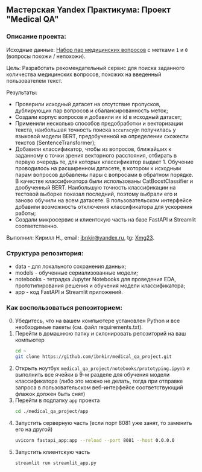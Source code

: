 ## Мастерская Yandex Практикума: Проект "Medical QA"

### Описание проекта:
Исходные данные:
[Набор пар медицинских вопросов](https://huggingface.co/datasets/medical_questions_pairs) с метками `1` и `0` (вопросы похожи / непохожи).

Цель: Разработать рекомендательный сервис для поиска заданного количества медицинских вопросов, похожих на введенный пользователем текст.

Результаты:
* Проверили исходный датасет на отсутствие пропусков, дублирующих пар вопросов и сбалансированность меток;
* Создали корпус вопросов и добавили их id в исходный датасет;
* Применили несколько способов предобработки и векторизации текста, наибольшая точность поиска `accuracy@n` получилась у языковой модели BERT,
  предобученной на определении схожести текстов (SentenceTransformer);
* Добавили классификатор, чтобы из вопросов, ближайших к заданному с точки зрения векторного расстояния, отбирать в первую очередь те, для которых классификатор выдает 1. Обучение проводилось на расширенном датасете, в котором к исходным парам вопросов добавлены пары с вопросами в обратном порядке. В качестве классификатора были использованы CatBoostClassifier и дообученный BERT. Наибольшую точность классификации на тестовой выборке показал последний, поэтому выбрали его и заново обучили на всем датасете. В пользовательском интерфейсе добавили возможность отключения классификатора для ускорения работы;
* Создали микросервис и клиентскую часть на базе FastAPI и Streamlit соответственно.
  
Выполнил:
Кирилл Н., email: ibnkir@yandex.ru, tg: [Xmg23](https://t.me/Xmg23).

### Структура репозитория:
* data - для локального сохранения данных;
* models - обученные сериализованные модели;
* notebooks - тетрадка Jupyter Notebooks для проведения EDA, прототипирования решения и обучения модели классификатора;
* app - код FastAPI и Streamlit приложений.

### Как воспользоваться репозиторием:
0. Убедитесь, что на вашем компьютере установлен Python и все необходимые пакеты (см. файл requirements.txt).
1. Перейти в домашнюю папку и склонировать репозиторий на ваш компьютер
   ```bash
   cd ~
   git clone https://github.com/ibnkir/medical_qa_project.git
   ```
2. Открыть ноутбук `medical_qa_project/notebooks/prototyping.ipynb` и выполнить все ячейки в 9-м разделе для обучения модели классификатора
   (либо это можно не делать, тогда при отправке запроса в пользовательском веб-интерфейсе соответствующий флажок должен быть снят)
4. Перейти в подпапку `app` проекта
   ```bash
   cd ./medical_qa_project/app
   ```
5. Запустить серверную часть (если порт 8081 уже занят, то заменить его на другой)
   ```bash
   uvicorn fastapi_app:app --reload --port 8081 --host 0.0.0.0
   ```
6. Запустить клиентскую часть
   ```bash
   streamlit run streamlit_app.py
   ```
